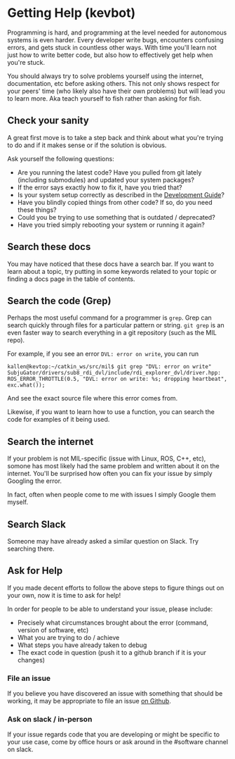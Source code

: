 # Getting Help (kevbot)
Programming is hard, and programming at the level needed for autonomous systems is even harder.
Every developer write bugs, encounters confusing errors, and gets stuck
in countless other ways. With time you'll learn not just how to write better code,
but also how to effectively get help when you're stuck.

You should always try to solve problems yourself using the internet, documentation,
etc before asking others. This not only shows respect for your peers' time (who likely
also have their own problems) but will lead you to learn more. Aka teach yourself to fish rather
than asking for fish.

## Check your sanity
A great first move is to take a step back and think about what you're trying
to do and if it makes sense or if the solution is obvious.

Ask yourself the following questions:

* Are you running the latest code? Have you pulled from git lately (including submodules) and updated your system packages?
* If the error says exactly how to fix it, have you tried that?
* Is your system setup correctly as described in the [Development Guide](/docs/development/development_guide)?
* Have you blindly copied things from other code? If so, do you need these things?
* Could you be trying to use something that is outdated / deprecated?
* Have you tried simply rebooting your system or running it again?


## Search these docs
You may have noticed that these docs have a search bar. If you want
to learn about a topic, try putting in some keywords related to your topic
or finding a docs page in the table of contents.

## Search the code (Grep)
Perhaps the most useful command for a programmer is `grep`. Grep can search
quickly through files for a particular pattern or string. `git grep` is an
even faster way to search everything in a git repository (such as the MIL repo).

For example, if you see an error `DVL: error on write`,
you can run
```
kallen@kevtop:~/catkin_ws/src/mil$ git grep "DVL: error on write"
SubjuGator/drivers/sub8_rdi_dvl/include/rdi_explorer_dvl/driver.hpp:      ROS_ERROR_THROTTLE(0.5, "DVL: error on write: %s; dropping heartbeat", exc.what());
```
And see the exact source file where this error comes from.

Likewise, if you want to learn how to use a function,
you can search the code for examples of it being used.


## Search the internet
If your problem is not MIL-specific (issue with Linux, ROS, C++, etc),
somone has most likely had the same problem and written about it on the internet.
You'll be surprised how often you can fix your issue by simply Googling the error.

In fact, often when people come to me with issues I simply Google them myself.

## Search Slack
Someone may have already asked a similar question on Slack. Try searching there.

## Ask for Help
If you made decent efforts to follow the above steps to figure things out on your own, now it is time to ask for help!

In order for people to be able to understand your issue, please include:

* Precisely what circumstances brought about the error (command, version of software, etc)
* What you are trying to do / achieve
* What steps you have already taken to debug
* The exact code in question (push it to a github branch if it is your changes)


### File an issue
If you believe you have discovered an issue with something that should be working,
it may be appropriate to file an issue [on Github](https://github.com/uf-mil/mil/issues).


### Ask on slack / in-person
If your issue regards code that you are developing or might be specific
to your use case, come by office hours or ask around in the #software channel
on slack.


